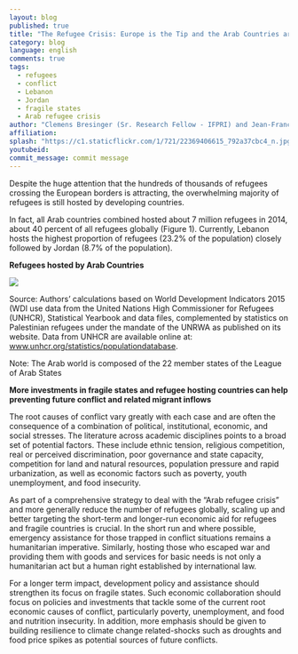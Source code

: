 ```yaml
---
layout: blog
published: true
title: "The Refugee Crisis: Europe is the Tip and the Arab Countries are the Iceberg"
category: blog
language: english
comments: true
tags: 
  - refugees
  - conflict
  - Lebanon
  - Jordan
  - fragile states
  - Arab refugee crisis
author: "Clemens Bresinger (Sr. Research Fellow - IFPRI) and Jean-Francois Maystadt (Sr. Lecturer - Lancaster University)"
affiliation: 
splash: "https://c1.staticflickr.com/1/721/22369406615_792a37cbc4_n.jpg"
youtubeid: 
commit_message: commit message
---
```

Despite the huge attention that the hundreds of thousands of refugees crossing the European borders is attracting, the overwhelming majority of refugees is still hosted by developing countries. 
<!-- more -->

In fact, all Arab countries combined hosted about 7 million refugees in 2014, about 40 percent of all refugees globally (Figure 1). Currently, Lebanon hosts the highest proportion of refugees (23.2% of the population) closely followed by Jordan (8.7% of the population).

**Refugees hosted by Arab Countries**

![](https://c1.staticflickr.com/1/654/22181357710_2698919bf0.jpg)

Source: Authors’ calculations based on World Development Indicators 2015 (WDI use data from the United Nations High Commissioner for Refugees (UNHCR), Statistical Yearbook and data files, complemented by statistics on Palestinian refugees under the mandate of the UNRWA as published on its website. Data from UNHCR are available online at: www.unhcr.org/statistics/populationdatabase.

Note: The Arab world is composed of the 22 member states of the League of Arab States


**More investments in fragile states and refugee hosting countries can help preventing future conflict and related migrant inflows**

The root causes of conflict vary greatly with each case and are often the consequence of a combination of political, institutional, economic, and social stresses. The literature across academic disciplines points to a broad set of potential factors. These include ethnic tension, religious competition, real or perceived discrimination, poor governance and state capacity, competition for land and natural resources, population pressure and rapid urbanization, as well as economic factors such as poverty, youth unemployment, and food insecurity. 

As part of a comprehensive strategy to deal with the “Arab refugee crisis” and more generally reduce the number of refugees globally, scaling up and better targeting the short-term and longer-run economic aid for refugees and fragile countries is crucial. In the short run and where possible, emergency assistance for those trapped in conflict situations remains a humanitarian imperative. Similarly, hosting those who escaped war and providing them with goods and services for basic needs is not only a humanitarian act but a human right established by international law. 

For a longer term impact, development policy and assistance should strengthen its focus on fragile states. Such economic collaboration should focus on policies and investments that tackle some of the current root economic causes of conflict, particularly poverty, unemployment, and food and nutrition insecurity. In addition, more emphasis should be given to building resilience to climate change related-shocks such as droughts and food price spikes as potential sources of future conflicts.